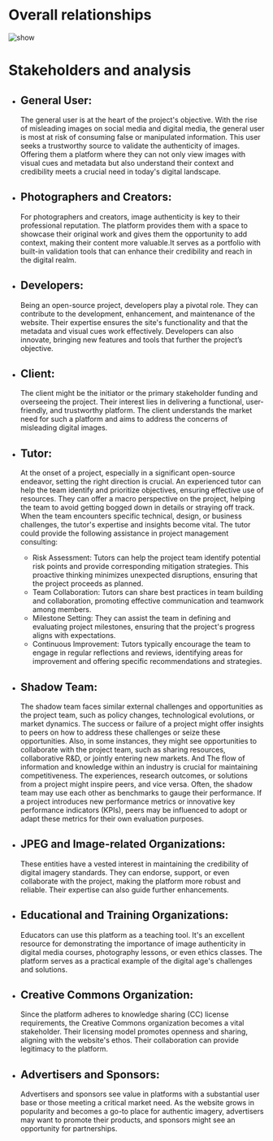 # Overall relationships
![show](https://github.com/tonypioneer/Trust-Indicator/assets/141119645/7c41c064-54dd-4628-b62d-808fc57ba25f)

# Stakeholders and analysis
- ## **General User:**
  The general user is at the heart of the project's objective. With the rise of misleading images on social media and digital media,
  the general user is most at risk of consuming false or manipulated information. This user seeks a trustworthy source to validate the authenticity of images.
  Offering them a platform where they can not only view images with visual cues and metadata but also understand their context and credibility meets a crucial need in
  today's digital landscape.

- ## **Photographers and Creators:**
  For photographers and creators, image authenticity is key to their professional reputation. The platform provides them with a space to showcase their original work
  and gives them the opportunity to add context, making their content more valuable.It serves as a portfolio with built-in validation tools that can enhance their credibility and
  reach in the digital realm.

- ## **Developers:**
  Being an open-source project, developers play a pivotal role. They can contribute to the development, enhancement, and maintenance of the website. Their expertise ensures the
  site's functionality and that the metadata and visual cues work effectively. Developers can also innovate, bringing new features and tools that further the project’s objective.

- ## **Client:**
  The client might be the initiator or the primary stakeholder funding and overseeing the project. Their interest lies in delivering a functional, user-friendly, and trustworthy platform.
  The client understands the market need for such a platform and aims to address the concerns of misleading digital images.

- ## **Tutor:**
  At the onset of a project, especially in a significant open-source endeavor, setting the right direction is crucial. An experienced tutor can help the team identify and prioritize objectives,
  ensuring effective use of resources. They can offer a macro perspective on the project, helping the team to avoid getting bogged down in details or straying off track. When the team encounters specific technical, design, or business challenges, the tutor's expertise and insights become vital.
  The tutor could provide the following assistance in project management consulting:
  - Risk Assessment:
    Tutors can help the project team identify potential risk points and provide corresponding mitigation strategies. This proactive thinking minimizes unexpected disruptions, ensuring that the project proceeds as planned.
  - Team Collaboration: Tutors can share best practices in team building and collaboration, promoting effective communication and teamwork among members.
  - Milestone Setting: They can assist the team in defining and evaluating project milestones, ensuring that the project's progress aligns with expectations.
  - Continuous Improvement: Tutors typically encourage the team to engage in regular reflections and reviews, identifying areas for improvement and offering specific recommendations and strategies.
  
- ## **Shadow Team:**
  The shadow team faces similar external challenges and opportunities as the project team, such as policy changes, technological evolutions, or market dynamics. The success or failure of a project might offer insights to peers on how to address these challenges or seize these opportunities.
  Also, in some instances, they might see opportunities to collaborate with the project team, such as sharing resources, collaborative R&D, or jointly entering new markets. And The flow of information and knowledge within an industry is crucial for maintaining competitiveness. The experiences, research outcomes, or solutions from a project might inspire peers, and vice versa.
  Often, the shadow team may use each other as benchmarks to gauge their performance. If a project introduces new performance metrics or innovative key performance indicators (KPIs), peers may be influenced to adopt or adapt these metrics for their own evaluation purposes.
  
- ## **JPEG and Image-related Organizations:**
  These entities have a vested interest in maintaining the credibility of digital imagery standards. They can endorse, support, or even collaborate with the project, making the platform more robust and reliable.
  Their expertise can also guide further enhancements.
  
- ## **Educational and Training Organizations:**
  Educators can use this platform as a teaching tool. It's an excellent resource for demonstrating the importance of image authenticity in digital media courses, photography lessons, or even ethics classes.
  The platform serves as a practical example of the digital age's challenges and solutions.
  
- ## **Creative Commons Organization:**
  Since the platform adheres to knowledge sharing (CC) license requirements, the Creative Commons organization becomes a vital stakeholder. Their licensing model promotes openness and sharing, aligning with the website's ethos.
  Their collaboration can provide legitimacy to the platform.
  
- ## **Advertisers and Sponsors:**
  Advertisers and sponsors see value in platforms with a substantial user base or those meeting a critical market need. As the website grows in popularity and becomes a go-to place for authentic imagery, advertisers may want to promote their products,
  and sponsors might see an opportunity for partnerships.

  
  

